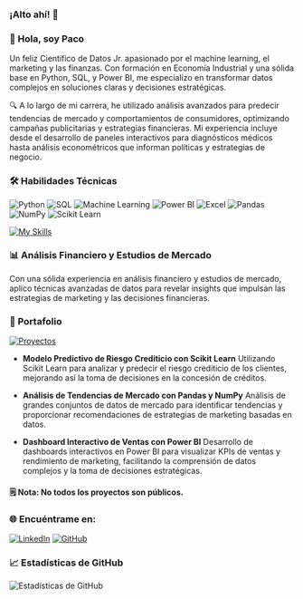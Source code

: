 ### ¡Alto ahí! 👋

<!--
**JosephFaster/JosephFaster** is a ✨ _special_ ✨ repository because its `README.md` (this file) appears on your GitHub profile.
-->
### 👋 Hola, soy Paco

Un feliz Científico de Datos Jr. apasionado por el machine learning, el marketing y las finanzas. Con formación en Economía Industrial y una sólida base en Python, SQL, y Power BI, me especializo en transformar datos complejos en soluciones claras y decisiones estratégicas.

🔍 A lo largo de mi carrera, he utilizado análisis avanzados para predecir tendencias de mercado y comportamientos de consumidores, optimizando campañas publicitarias y estrategias financieras. Mi experiencia incluye desde el desarrollo de paneles interactivos para diagnósticos médicos hasta análisis econométricos que informan políticas y estrategias de negocio.

### 🛠 Habilidades Técnicas
![Python](https://img.shields.io/badge/Python-3776AB?style=for-the-badge&logo=python&logoColor=white)
![SQL](https://img.shields.io/badge/SQL-F80000?style=for-the-badge&logo=MySQL&logoColor=white)
![Machine Learning](https://img.shields.io/badge/Machine_Learning-FF6F00?style=for-the-badge&logo=TensorFlow&logoColor=white)
![Power BI](https://img.shields.io/badge/Power_BI-F2C811?style=for-the-badge&logo=PowerBI&logoColor=black)
![Excel](https://img.shields.io/badge/Excel-217346?style=for-the-badge&logo=microsoftexcel&logoColor=white)
![Pandas](https://img.shields.io/badge/Pandas-150458?style=for-the-badge&logo=pandas&logoColor=white)
![NumPy](https://img.shields.io/badge/NumPy-013243?style=for-the-badge&logo=numpy&logoColor=white)
![Scikit Learn](https://img.shields.io/badge/Scikit_Learn-F7931E?style=for-the-badge&logo=scikitlearn&logoColor=white)

[![My Skills](https://skillicons.dev/icons?i=py,postman,postgres,github,jupyter,vscode,sklearn,powerbi,gcp)](https://skillicons.dev)


### 📊 Análisis Financiero y Estudios de Mercado
Con una sólida experiencia en análisis financiero y estudios de mercado, aplico técnicas avanzadas de datos para revelar insights que impulsan las estrategias de marketing y las decisiones financieras.

### 🎯 Portafolio
[![Proyectos](url-to-project-image.png)](https://github.com/JosephFaster/PROJECT_DATA_SCIENCE)

- **Modelo Predictivo de Riesgo Crediticio con Scikit Learn**
  Utilizando Scikit Learn para analizar y predecir el riesgo crediticio de los clientes, mejorando así la toma de decisiones en la concesión de créditos.

- **Análisis de Tendencias de Mercado con Pandas y NumPy**
  Análisis de grandes conjuntos de datos de mercado para identificar tendencias y proporcionar recomendaciones de estrategias de marketing basadas en datos.

- **Dashboard Interactivo de Ventas con Power BI**
  Desarrollo de dashboards interactivos en Power BI para visualizar KPIs de ventas y rendimiento de marketing, facilitando la comprensión de datos complejos y la toma de decisiones estratégicas.
#### 🗒️ Nota: No todos los proyectos son públicos.

### 🌐 Encuéntrame en:
[![LinkedIn](https://img.shields.io/badge/LinkedIn-0077B5?style=for-the-badge&logo=linkedin&logoColor=white)](tu-enlace-linkedin)
[![GitHub](https://img.shields.io/badge/GitHub-100000?style=for-the-badge&logo=github&logoColor=white)](tu-enlace-github)


### 📈 Estadísticas de GitHub
![Estadísticas de GitHub](https://github-readme-stats.vercel.app/api?username=JosephFaster&show_icons=true&theme=tokyonight)

